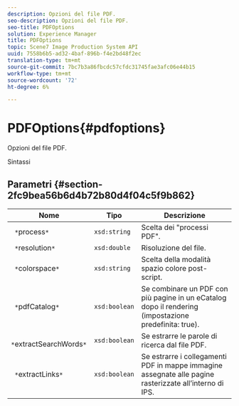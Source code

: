 ```yaml
---
description: Opzioni del file PDF.
seo-description: Opzioni del file PDF.
seo-title: PDFOptions
solution: Experience Manager
title: PDFOptions
topic: Scene7 Image Production System API
uuid: 7558b6b5-ad32-4baf-896b-f4e2bd48f2ec
translation-type: tm+mt
source-git-commit: 7bc7b3a86fbcdc57cfdc31745fae3afc06e44b15
workflow-type: tm+mt
source-wordcount: '72'
ht-degree: 6%

---
```



# PDFOptions{#pdfoptions}

Opzioni del file PDF.

Sintassi

## Parametri {#section-2fc9bea56b6d4b72b80d4f04c5f9b862}

| Nome | Tipo | Descrizione |
|---|---|---|
| ` *`process`*` | `xsd:string` | Scelta dei &quot;processi PDF&quot;. |
| ` *`resolution`*` | `xsd:double` | Risoluzione del file. |
| ` *`colorspace`*` | `xsd:string` | Scelta della modalità spazio colore post-script. |
| ` *`pdfCatalog`*` | `xsd:boolean` | Se combinare un PDF con più pagine in un eCatalog dopo il rendering (impostazione predefinita: true). |
| ` *`extractSearchWords`*` | `xsd:boolean` | Se estrarre le parole di ricerca dal file PDF. |
| ` *`extractLinks`*` | `xsd:boolean` | Se estrarre i collegamenti PDF in mappe immagine assegnate alle pagine rasterizzate all’interno di IPS. |

